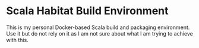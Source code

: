 # Scala Habitat Build Environment

This is my personal Docker-based Scala build and packaging
environment. Use it but do not rely on it as I am not sure about what
I am trying to achieve with this.
